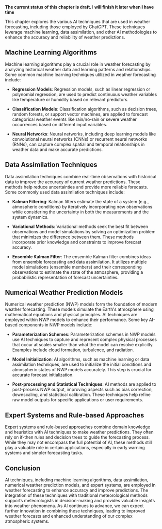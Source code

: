 **The current status of this chapter is draft. I will finish it later when I have time**

This chapter explores the various AI techniques that are used in weather forecasting, including those employed by ChatGPT. These techniques leverage machine learning, data assimilation, and other AI methodologies to enhance the accuracy and reliability of weather predictions.

Machine Learning Algorithms
---------------------------

Machine learning algorithms play a crucial role in weather forecasting by analyzing historical weather data and learning patterns and relationships. Some common machine learning techniques utilized in weather forecasting include:

* **Regression Models**: Regression models, such as linear regression or polynomial regression, are used to predict continuous weather variables like temperature or humidity based on relevant predictors.

* **Classification Models**: Classification algorithms, such as decision trees, random forests, or support vector machines, are applied to forecast categorical weather events like rain/no-rain or severe weather occurrences based on different input variables.

* **Neural Networks**: Neural networks, including deep learning models like convolutional neural networks (CNNs) or recurrent neural networks (RNNs), can capture complex spatial and temporal relationships in weather data and make accurate predictions.

Data Assimilation Techniques
----------------------------

Data assimilation techniques combine real-time observations with historical data to improve the accuracy of current weather predictions. These methods help reduce uncertainties and provide more reliable forecasts. Some commonly used data assimilation techniques include:

* **Kalman Filtering**: Kalman filters estimate the state of a system (e.g., atmospheric conditions) by iteratively incorporating new observations while considering the uncertainty in both the measurements and the system dynamics.

* **Variational Methods**: Variational methods seek the best fit between observations and model simulations by solving an optimization problem that minimizes the difference between them. These methods incorporate prior knowledge and constraints to improve forecast accuracy.

* **Ensemble Kalman Filter**: The ensemble Kalman filter combines ideas from ensemble forecasting and data assimilation. It utilizes multiple model simulations (ensemble members) and their corresponding observations to estimate the state of the atmosphere, providing a probabilistic representation of forecast uncertainties.

Numerical Weather Prediction Models
-----------------------------------

Numerical weather prediction (NWP) models form the foundation of modern weather forecasting. These models simulate the Earth's atmosphere using mathematical equations and physical principles. AI techniques are employed within NWP models to enhance their performance. Some key AI-based components in NWP models include:

* **Parameterization Schemes**: Parameterization schemes in NWP models use AI techniques to capture and represent complex physical processes that occur at scales smaller than what the model can resolve explicitly. Examples include cloud formation, turbulence, and radiation.

* **Model Initialization**: AI algorithms, such as machine learning or data assimilation techniques, are used to initialize the initial conditions and atmospheric states of NWP models accurately. This step is crucial for accurate forecast initialization.

* **Post-processing and Statistical Techniques**: AI methods are applied to post-process NWP output, improving aspects such as bias correction, downscaling, and statistical calibration. These techniques help refine raw model outputs for specific applications or user requirements.

Expert Systems and Rule-based Approaches
----------------------------------------

Expert systems and rule-based approaches combine domain knowledge and heuristics with AI techniques to make weather predictions. They often rely on if-then rules and decision trees to guide the forecasting process. While they may not encompass the full potential of AI, these methods still play a valuable role in certain applications, especially in early warning systems and simpler forecasting tasks.

Conclusion
----------

AI techniques, including machine learning algorithms, data assimilation, numerical weather prediction models, and expert systems, are employed in weather forecasting to enhance accuracy and improve predictions. The integration of these techniques with traditional meteorological methods supports meteorologists in decision-making and provides valuable insights into weather phenomena. As AI continues to advance, we can expect further innovation in combining these techniques, leading to improved weather forecasts and enhanced understanding of our complex atmospheric systems.
